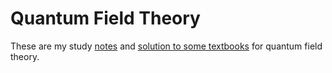 # Quantum Field Theory
 These are my study [notes](/PhysicsNotes/Notes) and [solution to some textbooks](/Solutions) for quantum field theory.

